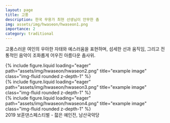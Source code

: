 ```yaml
---
layout: page
title: 고풍
description: 한국 무용가 최현 선생님이 안무한 춤
img: assets/img/hwaseon/hwaseon1.png
importance: 2
category: traditional
---
```


고풍스러운 여인의 우아한 자태와 예스러움을 표현하며, 섬세한 선과 움직임, 그리고 전통적인 음악이 조화롭게 어우진 아름다운 춤사위.

<div class="row">
    <div class="col-sm mt-3 mt-md-0">
        {% include figure.liquid loading="eager" path="assets/img/hwaseon/hwaseon2.png" title="example image" class="img-fluid rounded z-depth-1" %}
    </div>
    <div class="col-sm mt-3 mt-md-0">
        {% include figure.liquid loading="eager" path="assets/img/hwaseon/hwaseon3.png" title="example image" class="img-fluid rounded z-depth-1" %}
    </div>
    <div class="col-sm mt-3 mt-md-0">
        {% include figure.liquid loading="eager" path="assets/img/hwaseon/hwaseon4.png" title="example image" class="img-fluid rounded z-depth-1" %}
    </div>
</div>
<div class="caption">
    2019 보훈댄스페스티벌 - 젋은 예인전, 남산국악당
</div>
